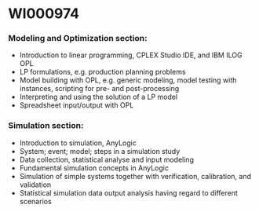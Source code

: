 # WI000974
### Modeling and Optimization section:
- Introduction to linear programming, CPLEX Studio IDE, and IBM ILOG OPL
- LP formulations, e.g. production planning problems
- Model building with OPL, e.g. generic modeling, model testing with instances, scripting for pre- and post-processing
- Interpreting and using the solution of a LP model
- Spreadsheet input/output with OPL
### Simulation section:
- Introduction to simulation, AnyLogic
- System; event; model; steps in a simulation study
- Data collection, statistical analyse and input modeling
- Fundamental simulation concepts in AnyLogic
- Simulation of simple systems together with verification, calibration, and validation
- Statistical simulation data output analysis having regard to different scenarios
